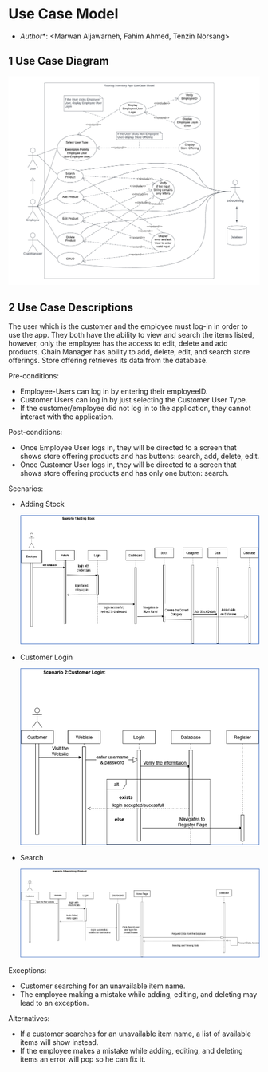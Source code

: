 # Use Case Model

- *Author**: \<Marwan Aljawarneh, Fahim Ahmed, Tenzin Norsang\>

## 1 Use Case Diagram

![](images/use-case.png)

## 2 Use Case Descriptions

The user which is the customer and the employee must log-in in order to use the app. They both have the ability to view and search the items listed, however, only the employee has the access to edit, delete and add products. Chain Manager has ability to add, delete, edit, and search store offerings. Store offering retrieves its data from the database. 

Pre-conditions:

- Employee-Users can log in by entering their employeeID.
- Customer Users can log in by just selecting the Customer User Type.
- If the customer/employee did not log in to the application, they cannot interact with the application.

Post-conditions:

- Once Employee User logs in, they will be directed to a screen that shows store offering products and has buttons: search, add, delete, edit.
- Once Customer User logs in, they will be directed to a screen that shows store offering products and has only one button: search.

Scenarios:

- Adding Stock
    
    ![](images/stock-scenario.png)
    
- Customer Login
    
    ![](images/login-scenario.png)
    
- Search
    
    ![](images/search-scenario.png)
    

Exceptions:

- Customer searching for an unavailable item name.
- The employee making a mistake while adding, editing, and deleting may lead to an exception.

Alternatives:

- If a customer searches for an unavailable item name, a list of available items will show instead.
- If the employee makes a mistake while adding, editing, and deleting items an error will pop so he can fix it.
